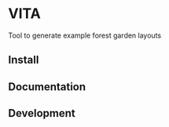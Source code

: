 # VITA

Tool to generate example forest garden layouts

## Install

## Documentation

## Development
